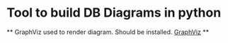 # Tool to build DB Diagrams in python

** GraphViz used to render diagram. Should be installed. [GraphViz](https://www.graphviz.org/) **
